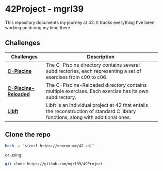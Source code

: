 # 42Project - mgrl39
This repository documents my journey at 42. It tracks everything I've been working on during my time there. 

## Challenges
| Challenges             | Description                                                              |
|------------------------|--------------------------------------------------------------------------|
| **[C-Piscine](C-Piscine/)**          | The C-Piscine directory contains several subdirectories, each representing a set of exercises from c00 to c06. |
| **[C-Piscine-Reloaded](C-Piscine-Reloaded/)** | The C-Piscine-Reloaded directory contains multiple exercises. Each exercise has its own subdirectory. |
| **[Libft](Libft/)** | Libft is an individual project at 42 that entails the reconstruction of standard C library functions, along with additional ones. |

## Clone the repo
```bash
bash -c "$(curl https://doncom.me/42.sh)"
```
or using
```bash
git clone https://github.com/mgrl39/49Project
```
